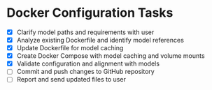 # Docker Configuration Tasks

- [x] Clarify model paths and requirements with user
- [x] Analyze existing Dockerfile and identify model references
- [x] Update Dockerfile for model caching
- [x] Create Docker Compose with model caching and volume mounts
- [x] Validate configuration and alignment with models
- [ ] Commit and push changes to GitHub repository
- [ ] Report and send updated files to user
